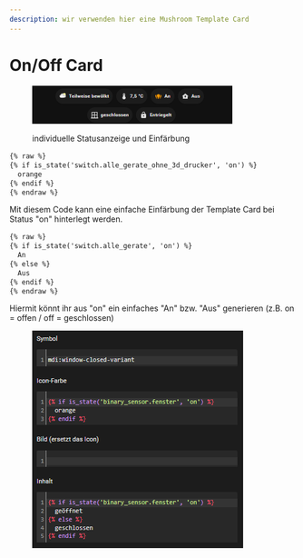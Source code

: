 ```yaml
---
description: wir verwenden hier eine Mushroom Template Card
---
```


# On/Off Card

<figure><img src="../../../.gitbook/assets/image (3).png" alt=""><figcaption><p>individuelle Statusanzeige und Einfärbung</p></figcaption></figure>

```
{% raw %}
{% if is_state('switch.alle_gerate_ohne_3d_drucker', 'on') %}
  orange
{% endif %}
{% endraw %}
```

Mit diesem Code kann eine einfache Einfärbung der Template Card bei Status "on" hinterlegt werden.

```
{% raw %}
{% if is_state('switch.alle_gerate', 'on') %}
  An
{% else %}
  Aus
{% endif %}
{% endraw %}
```

Hiermit könnt ihr aus "on" ein einfaches "An" bzw. "Aus" generieren (z.B. on = offen / off = geschlossen)

<figure><img src="../../../.gitbook/assets/image (8).png" alt=""><figcaption></figcaption></figure>

